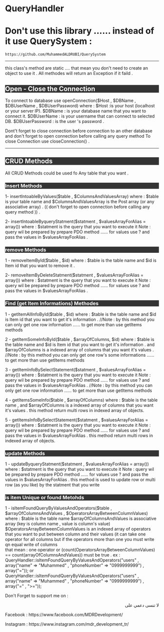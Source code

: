 # QueryHandler

# Don't use this library ...... instead of it use QuerySystem :
    https://github.com/MuhammedALDRUBI/QuerySystem

<hr>

this class's method are static .... that mean you don't need to create an object to use it .
All methodes will return an Exception if it faild .

<h2 style="background-color:#333;color:#fff">Open - Close the Connection</h2>
To connect to database use  openConnection($Host , $DBName , $DBUserName , $DBUserPassword) 
where :
$Host :is your host (localhost  or your server IP).
$DBName : is your database name that you want to connect it.
$DBUserName : is your username that can connect to selected DB.
$DBUserPassword : is the user 's password .

 Dont't forget to close connection before connection to an other database and don't forget to open connection before calling any query method
 To close Connection use closeConnection() .
 
----------------------------------------

<h2 style="background-color:#333;color:#fff">CRUD Methods</h2>

All CRUD Methods could be used fo Any table that you want .

<h3 style="background-color:#333;color:#fff">Insert Methods</h3>

1- insertIntoableByValues($table ,   $ColumnsAndValuesArray) 
where :
$table is your table name and $ColumnsAndValuesArray is the Post array (or any associative array) .
(( don't forget to open connection before calling any query method )) .

2- insertIntoableByqueryStatment($statment , $valuesArrayForAlias = array()) 
where :
$statment is the query that you want to execute it 
Note : query wil be prepared by prepare PDO method ...... for values use ? and pass the values in $valuesArrayForAlias .


<h3 style="background-color:#333;color:#fff">remove  Methods</h3>

1 - removeItemById($table , $id) 
where :
$table is the table name and $id is Item id that you want to remove it .

2- removeItemByDeleteStatment($statment , $valuesArrayForAlias = array()) 
where :
$statment is the query that you want to execute it 
Note : query wil be prepared by prepare PDO method ...... for values use ? and pass the values in $valuesArrayForAlias .


<h3 style="background-color:#333;color:#fff">Find (get Item Informations)  Methodes</h3>

1 - getItemAllInfoById($table , $id)
where :
$table is the table name and $id is Item id that you want to get it's information .
//Note : by this method you can only get one row information ...... to get more than use getItems methods

2 - getItemSomeInfoById($table , $arrayOfColumns, $id)
where :
$table is the table name and $id is Item id that you want to get it's information .
and $arrayOfColumns is a indexed array of columns that you want it's values .
//Note : by this method you can only get one row's some informations ...... to get more than use getItems methods

3 - getItemInfoBySelectStatement($statment , $valuesArrayForAlias = array())
where :
$statment is the query that you want to execute it 
Note : query wil be prepared by prepare PDO method ...... for values use ? and pass the values in $valuesArrayForAlias .
//Note : by this method you can only get one row information ...... to get more than use getItems methods


4 - getItemsSomeInfo($table , $arrayOfColumns)
where :
$table is the table name  , and $arrayOfColumns is a indexed array of columns that you want it's values .
this method return multi rows in indexed array of objects.

5 - getItemsInfoBySelectStatement($statment , $valuesArrayForAlias = array())
where :
$statment is the query that you want to execute it 
Note : query wil be prepared by prepare PDO method ...... for values use ? and pass the values in $valuesArrayForAlias .
this method return multi rows in indexed array of objects.

<h3 style="background-color:#333;color:#fff">update  Methods</h3>

1 - updateByqueryStatment($statment , $valuesArrayForAlias = array())
where :
$statment is the query that you want to execute it 
Note : query wil be prepared by prepare PDO method ...... for values use ? and pass the values in $valuesArrayForAlias .
this method is used to update row or multi row (as you like) by the statment that you write

<h3 style="background-color:#333;color:#fff">is item Unique or found Metohds</h3>

1 - isItemFoundQueryByValuesAndOperators($table , $arrayOfColumnsAndValues , $OperatorsArrayBetweenColumnValues)
where :
$table is the table name
$arrayOfColumnsAndValues is associative array (key is column name , value is column's value)
$OperatorsArrayBetweenColumnValues is an indexed array of operators that you want to put between column and their values
(it can take one operator for all columns but if the operators more than one you must write qn equal write of columns   
that mean : 
one operator 
or
(count(OperatorsArrayBetweenColumnValues) == count(arrayOfColumnsAndValues)) must be true  .
ex : 
QueryHandler::isItemFoundQueryByValuesAndOperators("users" , array("name" => "Muhammed" , "phoneNumber" => "0999999999") , array("="));
or
QueryHandler::isItemFoundQueryByValuesAndOperators("users" , array("name" => "Muhammed" , "phoneNumber" => "0999999999") , array("=" , ">="));

Don't Forget to support me on :
<p dir="rtl" >لا تنسى دعمي على </p>
<p>Facebook : https://www.facebook.com/MDRDevelopment/</p>
<p>Instagram : https://www.instagram.com/mdr_development_tr/</p>
